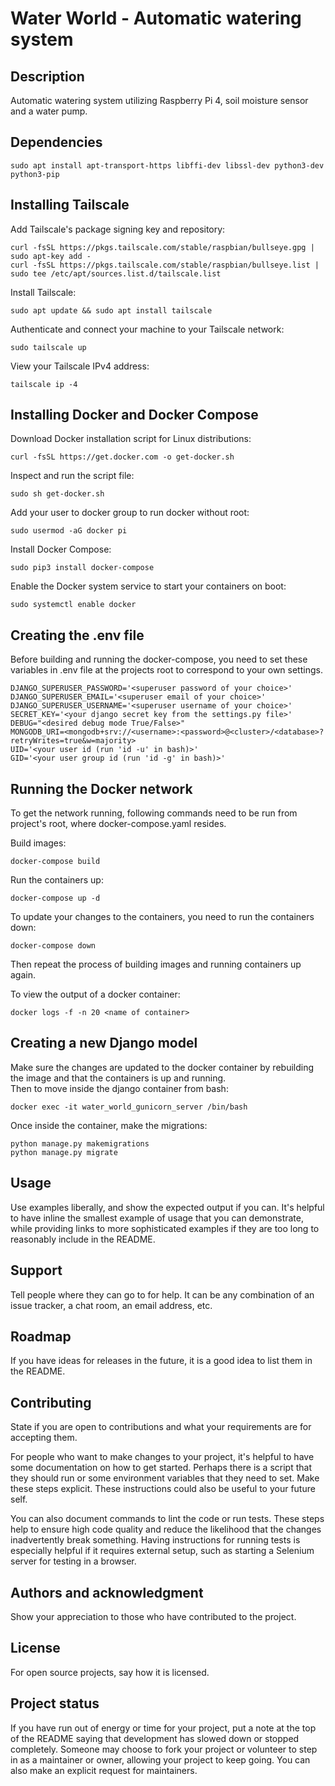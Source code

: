 # Water World - Automatic watering system

## Description
Automatic watering system utilizing Raspberry Pi 4, soil moisture sensor and a water pump.

## Dependencies
    sudo apt install apt-transport-https libffi-dev libssl-dev python3-dev python3-pip

## Installing Tailscale
Add Tailscale's package signing key and repository:

    curl -fsSL https://pkgs.tailscale.com/stable/raspbian/bullseye.gpg | sudo apt-key add -
    curl -fsSL https://pkgs.tailscale.com/stable/raspbian/bullseye.list | sudo tee /etc/apt/sources.list.d/tailscale.list

Install Tailscale:

    sudo apt update && sudo apt install tailscale

Authenticate and connect your machine to your Tailscale network:

    sudo tailscale up

View your Tailscale IPv4 address:

    tailscale ip -4

## Installing Docker and Docker Compose
Download Docker installation script for Linux distributions:

    curl -fsSL https://get.docker.com -o get-docker.sh

Inspect and run the script file:

    sudo sh get-docker.sh

Add your user to docker group to run docker without root:

    sudo usermod -aG docker pi

Install Docker Compose:

    sudo pip3 install docker-compose

Enable the Docker system service to start your containers on boot:

    sudo systemctl enable docker

## Creating the .env file
Before building and running the docker-compose, you need to set these variables in .env file at the projects root to correspond to your own settings.  

    DJANGO_SUPERUSER_PASSWORD='<superuser password of your choice>'
    DJANGO_SUPERUSER_EMAIL='<superuser email of your choice>'
    DJANGO_SUPERUSER_USERNAME='<superuser username of your choice>'
    SECRET_KEY='<your django secret key from the settings.py file>'
    DEBUG="<desired debug mode True/False>"
    MONGODB_URI=<mongodb+srv://<username>:<password>@<cluster>/<database>?retryWrites=true&w=majority>
    UID='<your user id (run 'id -u' in bash)>'
    GID='<your user group id (run 'id -g' in bash)>'

## Running the Docker network
To get the network running, following commands need to be run from project's root, where docker-compose.yaml resides.  

Build images:

    docker-compose build

Run the containers up:

    docker-compose up -d

To update your changes to the containers, you need to run the containers down:

    docker-compose down

Then repeat the process of building images and running containers up again.  

To view the output of a docker container:

    docker logs -f -n 20 <name of container>

## Creating a new Django model
Make sure the changes are updated to the docker container by rebuilding the image and that the containers is up and running.  
Then to move inside the django container from bash:  

    docker exec -it water_world_gunicorn_server /bin/bash

Once inside the container, make the migrations:  

    python manage.py makemigrations
    python manage.py migrate

## Usage
Use examples liberally, and show the expected output if you can. It's helpful to have inline the smallest example of usage that you can demonstrate, while providing links to more sophisticated examples if they are too long to reasonably include in the README.

## Support
Tell people where they can go to for help. It can be any combination of an issue tracker, a chat room, an email address, etc.

## Roadmap
If you have ideas for releases in the future, it is a good idea to list them in the README.

## Contributing
State if you are open to contributions and what your requirements are for accepting them.

For people who want to make changes to your project, it's helpful to have some documentation on how to get started. Perhaps there is a script that they should run or some environment variables that they need to set. Make these steps explicit. These instructions could also be useful to your future self.

You can also document commands to lint the code or run tests. These steps help to ensure high code quality and reduce the likelihood that the changes inadvertently break something. Having instructions for running tests is especially helpful if it requires external setup, such as starting a Selenium server for testing in a browser.

## Authors and acknowledgment
Show your appreciation to those who have contributed to the project.

## License
For open source projects, say how it is licensed.

## Project status
If you have run out of energy or time for your project, put a note at the top of the README saying that development has slowed down or stopped completely. Someone may choose to fork your project or volunteer to step in as a maintainer or owner, allowing your project to keep going. You can also make an explicit request for maintainers.
